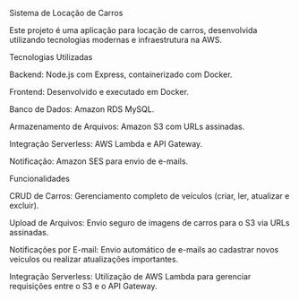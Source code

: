 Sistema de Locação de Carros

Este projeto é uma aplicação para locação de carros, desenvolvida utilizando tecnologias modernas e infraestrutura na AWS.

Tecnologias Utilizadas

Backend: Node.js com Express, containerizado com Docker.

Frontend: Desenvolvido e executado em Docker.

Banco de Dados: Amazon RDS MySQL.

Armazenamento de Arquivos: Amazon S3 com URLs assinadas.

Integração Serverless: AWS Lambda e API Gateway.

Notificação: Amazon SES para envio de e-mails.

Funcionalidades

CRUD de Carros: Gerenciamento completo de veículos (criar, ler, atualizar e excluir).

Upload de Arquivos: Envio seguro de imagens de carros para o S3 via URLs assinadas.

Notificações por E-mail: Envio automático de e-mails ao cadastrar novos veículos ou realizar atualizações importantes.

Integração Serverless: Utilização de AWS Lambda para gerenciar requisições entre o S3 e o API Gateway.
